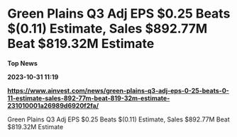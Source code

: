 # Green Plains Q3 Adj EPS $0.25 Beats $(0.11) Estimate, Sales $892.77M Beat $819.32M Estimate
**Top News**

**2023-10-31 11:19**

**https://www.ainvest.com/news/green-plains-q3-adj-eps-0-25-beats-0-11-estimate-sales-892-77m-beat-819-32m-estimate-231010001a26989d6920f2fa/**

Green Plains Q3 Adj EPS $0.25 Beats $(0.11) Estimate, Sales $892.77M Beat $819.32M Estimate